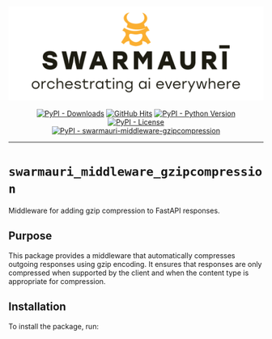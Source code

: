 ![Swarmauri Logo](https://github.com/swarmauri/swarmauri-sdk/blob/3d4d1cfa949399d7019ae9d8f296afba773dfb7f/assets/swarmauri.brand.theme.svg)

<p align="center">
    <a href="https://pypi.org/project/swarmauri-middleware-gzipcompression/">
        <img src="https://img.shields.io/pypi/dm/swarmauri-middleware-gzipcompression" alt="PyPI - Downloads"/></a>
    <a href="https://github.com/swarmauri/swarmauri-sdk/pkgs/pkgs/swarmauri-middleware-gzipcompression">
        <img src="https://hits.seeyoufarm.com/api/count/incr/badge.svg?url=https://github.com/swarmauri/swarmauri-sdk/pkgs/pkgs/swarmauri-middleware-gzipcompression&count_bg=%2379C83D&title_bg=%23555555&icon=&icon_color=%23E7E7E7&title=hits&edge_flat=false" alt="GitHub Hits"/></a>
    <a href="https://pypi.org/project/swarmauri-middleware-gzipcompression/">
        <img src="https://img.shields.io/pypi/pyversions/swarmauri-middleware-gzipcompression" alt="PyPI - Python Version"/></a>
    <a href="https://pypi.org/project/swarmauri-middleware-gzipcompression/">
        <img src="https://img.shields.io/pypi/l/swarmauri-middleware-gzipcompression" alt="PyPI - License"/></a>
    <br />
    <a href="https://pypi.org/project/swarmauri-middleware-gzipcompression/">
        <img src="https://img.shields.io/pypi/v/swarmauri-middleware-gzipcompression?label=swarmauri-middleware-gzipcompression&color=green" alt="PyPI - swarmauri-middleware-gzipcompression"/></a>
</p>

---

# `swarmauri_middleware_gzipcompression`

Middleware for adding gzip compression to FastAPI responses.

## Purpose

This package provides a middleware that automatically compresses outgoing responses using gzip encoding. It ensures that responses are only compressed when supported by the client and when the content type is appropriate for compression.


## Installation

To install the package, run:
